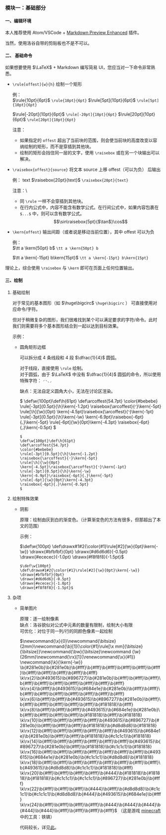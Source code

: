 ### 模块一：基础部分

#### 一、编辑环境

  本人推荐使用 Atom/VSCode + [Markdown Preview Enhanced](https://shd101wyy.github.io/markdown-preview-enhanced/#/zh-cn/) 插件。

  当然，使用洛谷自带的剪贴板也不是不可以。

#### 二、 基础命令
  如果想要使用 $\LaTeX$ + Markdown 编写简易 UI，您应当对一下命令非常熟悉。
  - `\rule[offest]{w}{h}` 绘制一个矩形

    例：\
    $\rule{10pt}{6pt}$ `\rule{10pt}{6pt}`
    $\rule[5pt]{10pt}{6pt}$ `\rule[5pt]{10pt}{6pt}`

    $\rule[-20pt]{10pt}{6pt}$ `\rule[-20pt]{10pt}{6pt}`
    $\rule[20pt]{10pt}{6pt}$ `\rule[20pt]{10pt}{6pt}`
  
    注意：
    - 如果指定的 `offest` 超出了当前块的范围，则会使当前块的高度改变以容纳绘制的矩形，而不是穿插到其他块。
    - 绘制的矩形会挡住同一层的文字，使用 `\raisebox` 或在另一个块输出可以解决。
  
  - `\raisebox{offest}{source}` 将文本 source 上移 offest（可以为负） 后输出
  
    例：
    text $\raisebox{20pt}{text}$ `\raisebox{20pt}{text}`
  
    注意：\
    - 同 `\rule` 一样不会穿插到其他块。
    - 在行内公式中，内容不能含有数学公式。在行间公式中，如果内容包裹在 `$...$` 中，则可以含有数学公式。
    $$\sin\raisebox{5pt}{$\tan$}\cos$$
  
  - `\kern{offest}` 输出间距（或者说是移动当前位置），其中 offest 可以为负
    
    例：\
    $\tt a \kern{50pt} b$ `\tt a \kern{50pt} b`
    
    $\tt a \kern{-15pt} b\kern{15pt}$ `\tt a \kern{-15pt} b\kern{15pt}`
    
  理论上，综合使用 `\raisebox` 与 `\kern` 即可在页面上任何位置输出。
  
#### 三、绘制

1. 基础绘制

    对于常见的基本图形（如 $\huge\bigcirc$ `\huge\bigcirc` ）
    可直接使用对应命令/字符。

    但对于稍微复杂的图形，我们很难找到某个可以满足要求的字符/命令。此时我们则需要将多个基本图形结合到一起以达到目标效果。

    示例：

    - 圆角矩形边框

      可以拆分成 4 条线段和 4 段 $\dfrac{1}{4}$ 圆弧。

      对于线段，直接使用 `\rule` 绘制。\
      对于圆弧，由于 $\LaTeX$ 中没有 $\dfrac{1}{4}$ 圆弧的命令，所以使用特殊字符： `◜◝◟◞` 

      缺点：无法自定义圆角大小，无法在讨论区渲染。

      $
      \def\w{100pt}\def\h{61pt}
      \def\arcoffest{54.7pt}
      \color{#bebebe}
      \rule[-3pt]{0.5pt}{\h}\kern{-1.2pt}
      \raisebox{\arcoffest}{◜}\kern{-5pt}
      \rule[\h]{\w}{0pt}
      \kern{-4.5pt}\raisebox{\arcoffest}{◝}\kern{-1pt}
      \rule[-3pt]{0.5pt}{\h}\kern{-\w}
      \kern{-6.9pt}\raisebox{-6pt}{◟}\kern{-5pt}
      \rule[-6pt]{\w}{0pt}\kern{-4.3pt}
      \raisebox{-6pt}{◞}\kern{-0.5pt}
      $

      ```
      $
      \def\w{100pt}\def\h{61pt}
      \def\arcoffest{54.7pt}
      \color{#bebebe}
      \rule[-3pt]{0.5pt}{\h}\kern{-1.2pt}
      \raisebox{\arcoffest}{◜}\kern{-5pt}
      \rule[\h]{\w}{0pt}
      \kern{-4.5pt}\raisebox{\arcoffest}{◝}\kern{-1pt}
      \rule[-3pt]{0.5pt}{\h}\kern{-\w}
      \kern{-6.9pt}\raisebox{-6pt}{◟}\kern{-5pt}
      \rule[-6pt]{\w}{0pt}\kern{-4.3pt}
      \raisebox{-6pt}{◞}\kern{-0.5pt}
      $
      ```
      
2. 绘制特殊效果
  
    - 阴影
      
      原理：绘制由灰到白的渐变色。（计算渐变色的方法有很多，但那超出了本文的范围）
        
      示例：
  
      $\def\w{100pt}
      \def\drawx#1#2{\color{#1}\rule[#2]{\w}{0pt}\kern{-\w}}
      \drawx{#bfbfbf}{0pt}
      \drawx{#d6d6d6}{-0.5pt}
      \drawx{#ececec}{-1.0pt}
      \drawx{#f8f8f8}{-1.5pt}$
    
      ```
      $\def\w{100pt}
      \def\drawx#1#2{\color{#1}\rule[#2]{\w}{0pt}\kern{-\w}}
      \drawx{#bfbfbf}{0pt}
      \drawx{#d6d6d6}{-0.5pt}
      \drawx{#ececec}{-1.0pt}
      \drawx{#f8f8f8}{-1.5pt}$
      ```
      
3. 杂项
  
    - 简单图片

      原理：逐一绘制像素\
      缺点：洛谷貌似对公式中元素的数量有限制，绘制大小有限\
      可优化：对位于同一列/行的同颜色像素一起绘制

      $\newcommand{\x}{0}\newcommand{\bitsize}{2mm}\newcommand{\b}[1]{\color{#1}\rule[\x mm]{\bitsize}{\bitsize}}\newcommand{\bw}{\bitsize}\newcommand {\w}{26mm}\newcommand{\rx}[1]{\renewcommand{\x}{#1}}
      \newcommand{\k}{\kern{-\w}}
      \b{#281e0b}\b{#281e0b}\b{#fff}\b{#fff}\b{#fff}\b{#fff}\b{#fff}\b{#fff}\b{#fff}\b{#fff}\b{#fff}\b{#fff}\b{#fff}
      \k\rx{2}\b{#493615}\b{#896727}\b{#281e0b}\b{#fff}\b{#fff}\b{#fff}\b{#fff}\b{#fff}\b{#fff}\b{#fff}\b{#fff}\b{#fff}\b{#fff}
      \k\rx{4}\b{#fff}\b{#493615}\b{#684e1e}\b{#281e0b}\b{#fff}\b{#fff}\b{#fff}\b{#fff}\b{#fff}\b{#fff}\b{#fff}\b{#fff}\b{#fff}
      \k\rx{6}\b{#fff}\b{#fff}\b{#493615}\b{#896727}\b{#281e0b}\b{#fff}\b{#fff}\b{#fff}\b{#fff}\b{#fff}\b{#fff}\b{#181818}\b{#fff}
      \k\rx{8}\b{#fff}\b{#fff}\b{#fff}\b{#493615}\b{#684e1e}\b{#281e0b}\b{#fff}\b{#fff}\b{#fff}\b{#fff}\b{#181818}\b{#fff}\b{#181818}
      \k\rx{10}\b{#fff}\b{#fff}\b{#fff}\b{#fff}\b{#493615}\b{#896727}\b{#281e0b}\b{#fff}\b{#fff}\b{#fff}\b{#181818}\b{#d8d8d8}\b{#181818}
      \k\rx{12}\b{#fff}\b{#fff}\b{#fff}\b{#fff}\b{#fff}\b{#493615}\b{#684e1e}\b{#281e0b}\b{#fff}\b{#fff}\b{#181818}\b{#c1c1c1}\b{#181818}
      \k\rx{14}\b{#fff}\b{#fff}\b{#fff}\b{#fff}\b{#fff}\b{#fff}\b{#493615}\b{#896727}\b{#281e0b}\b{#fff}\b{#181818}\b{#c1c1c1}\b{#181818}
      \k\rx{16}\b{#fff}\b{#fff}\b{#fff}\b{#fff}\b{#fff}\b{#fff}\b{#fff}\b{#493615}\b{#684e1e}\b{#281e0b}\b{#c1c1c1}\b{#d8d8d8}\b{#181818}
      \k\rx{18}\b{#fff}\b{#fff}\b{#fff}\b{#fff}\b{#fff}\b{#fff}\b{#fff}\b{#fff}\b{#493615}\b{#d8d8d8}\b{#c1c1c1}\b{#181818}\b{#fff}
      \k\rx{20}\b{#fff}\b{#fff}\b{#fff}\b{#fff}\b{#444}\b{#181818}\b{#181818}\b{#181818}\b{#c1c1c1}\b{#c1c1c1}\b{#896727}\b{#281e0b}\b{#fff}
      \k\rx{22}\b{#fff}\b{#fff}\b{#fff}\b{#444}\b{#fff}\b{#d8d8d8}\b{#c1c1c1}\b{#c1c1c1}\b{#d8d8d8}\b{#444}\b{#493615}\b{#684e1e}\b{#fff}
      \k\rx{24}\b{#fff}\b{#fff}\b{#fff}\b{#fff}\b{#444}\b{#444}\b{#444}\b{#444}\b{#444}\b{#fff}\b{#fff}\b{#fff}\b{#fff}$
      （这是游戏 [minecraft](https://www.minecraft.net) 中的工具：铁镐）

      代码较长，详见[此](https://www.luogu.com.cn/paste/ge525sta)。